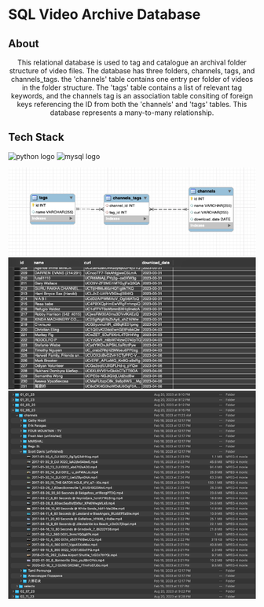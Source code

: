 # SQL Video Archive Database

## About

<p align="center">
This relational database is used to tag and catalogue an archival folder structure of video files. The database has three folders, channels, tags, and channels_tags. the 'channels' table contains one entry per folder of videos in the folder structure. The 'tags' table contains a list of relevant tag keywords, and the channels tag is an association table consiting of foreign keys referencing the ID from both the 'channels' and 'tags' tables. This database represents a many-to-many relationship.

## Tech Stack

![python logo](https://img.shields.io/badge/Python-FFD43B?style=for-the-badge&logo=python&logoColor=blue) ![mysql logo](https://img.shields.io/badge/MySQL-005C84?style=for-the-badge&logo=mysql&logoColor=white)


![screen shot two](./images/image_2.png)
![screen shot three](./images/image_3.png)
![screen shot one](./images/image_1.png)






